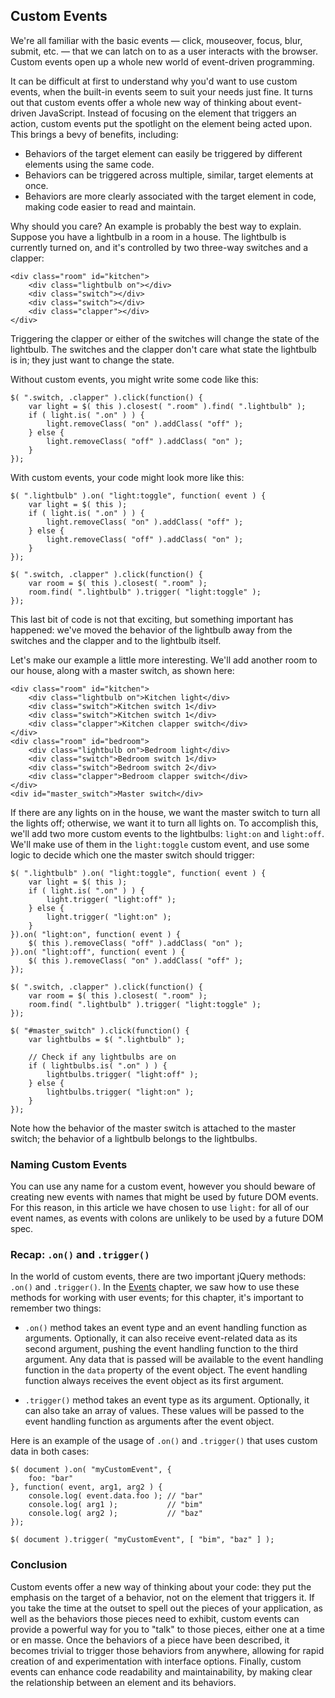 <script>{
	"title": "Introducing Custom Events",
	"level": "intermediate",
	"source": "http://jqfundamentals.com/legacy",
	"attribution": [ "jQuery Fundamentals" ]
}</script>

## Custom Events

We're all familiar with the basic events — click, mouseover, focus, blur, submit, etc. — that we can latch on to as a user interacts with the browser. Custom events open up a whole new world of event-driven programming.

It can be difficult at first to understand why you'd want to use custom events, when the built-in events seem to suit your needs just fine. It turns out that custom events offer a whole new way of thinking about event-driven JavaScript. Instead of focusing on the element that triggers an action, custom events put the spotlight on the element being acted upon. This brings a bevy of benefits, including:

* Behaviors of the target element can easily be triggered by different elements using the same code.
* Behaviors can be triggered across multiple, similar, target elements at once.
* Behaviors are more clearly associated with the target element in code, making code easier to read and maintain.

Why should you care? An example is probably the best way to explain. Suppose you have a lightbulb in a room in a house. The lightbulb is currently turned on, and it's controlled by two three-way switches and a clapper:

```
<div class="room" id="kitchen">
	<div class="lightbulb on"></div>
	<div class="switch"></div>
	<div class="switch"></div>
	<div class="clapper"></div>
</div>
```

Triggering the clapper or either of the switches will change the state of the lightbulb. The switches and the clapper don't care what state the lightbulb is in; they just want to change the state.

Without custom events, you might write some code like this:

```
$( ".switch, .clapper" ).click(function() {
	var light = $( this ).closest( ".room" ).find( ".lightbulb" );
	if ( light.is( ".on" ) ) {
		light.removeClass( "on" ).addClass( "off" );
	} else {
		light.removeClass( "off" ).addClass( "on" );
	}
});
```

With custom events, your code might look more like this:

```
$( ".lightbulb" ).on( "light:toggle", function( event ) {
	var light = $( this );
	if ( light.is( ".on" ) ) {
		light.removeClass( "on" ).addClass( "off" );
	} else {
		light.removeClass( "off" ).addClass( "on" );
	}
});

$( ".switch, .clapper" ).click(function() {
	var room = $( this ).closest( ".room" );
	room.find( ".lightbulb" ).trigger( "light:toggle" );
});
```

This last bit of code is not that exciting, but something important has happened: we've moved the behavior of the lightbulb away from the switches and the clapper and to the lightbulb itself.

Let's make our example a little more interesting. We'll add another room to our house, along with a master switch, as shown here:

```
<div class="room" id="kitchen">
	<div class="lightbulb on">Kitchen light</div>
	<div class="switch">Kitchen switch 1</div>
	<div class="switch">Kitchen switch 1</div>
	<div class="clapper">Kitchen clapper switch</div>
</div>
<div class="room" id="bedroom">
	<div class="lightbulb on">Bedroom light</div>
	<div class="switch">Bedroom switch 1</div>
	<div class="switch">Bedroom switch 2</div>
	<div class="clapper">Bedroom clapper switch</div>
</div>
<div id="master_switch">Master switch</div>
```

If there are any lights on in the house, we want the master switch to turn all the lights off; otherwise, we want it to turn all lights on. To accomplish this, we'll add two more custom events to the lightbulbs: `light:on` and `light:off`. We'll make use of them in the `light:toggle` custom event, and use some logic to decide which one the master switch should trigger:

```
$( ".lightbulb" ).on( "light:toggle", function( event ) {
	var light = $( this );
	if ( light.is( ".on" ) ) {
		light.trigger( "light:off" );
	} else {
		light.trigger( "light:on" );
	}
}).on( "light:on", function( event ) {
	$( this ).removeClass( "off" ).addClass( "on" );
}).on( "light:off", function( event ) {
	$( this ).removeClass( "on" ).addClass( "off" );
});

$( ".switch, .clapper" ).click(function() {
	var room = $( this ).closest( ".room" );
	room.find( ".lightbulb" ).trigger( "light:toggle" );
});

$( "#master_switch" ).click(function() {
	var lightbulbs = $( ".lightbulb" );

	// Check if any lightbulbs are on
	if ( lightbulbs.is( ".on" ) ) {
		lightbulbs.trigger( "light:off" );
	} else {
		lightbulbs.trigger( "light:on" );
	}
});
```

Note how the behavior of the master switch is attached to the master switch; the behavior of a lightbulb belongs to the lightbulbs.

### Naming Custom Events

You can use any name for a custom event, however you should beware of creating new events with names that might be used by future DOM events.  For this reason, in this article we have chosen to use `light:` for all of our event names, as events with colons are unlikely to be used by a future DOM spec.

### Recap: `.on()` and `.trigger()`

In the world of custom events, there are two important jQuery methods: `.on()` and `.trigger()`. In the [Events](/events/) chapter, we saw how to use these methods for working with user events; for this chapter, it's important to remember two things:

* `.on()` method takes an event type and an event handling function as arguments. Optionally, it can also receive event-related data as its second argument, pushing the event handling function to the third argument. Any data that is passed will be available to the event handling function in the `data` property of the event object. The event handling function always receives the event object as its first argument.

* `.trigger()` method takes an event type as its argument. Optionally, it can also take an array of values. These values will be passed to the event handling function as arguments after the event object.

Here is an example of the usage of `.on()` and `.trigger()` that uses custom data in both cases:

```
$( document ).on( "myCustomEvent", {
	foo: "bar"
}, function( event, arg1, arg2 ) {
	console.log( event.data.foo ); // "bar"
	console.log( arg1 );           // "bim"
	console.log( arg2 );           // "baz"
});

$( document ).trigger( "myCustomEvent", [ "bim", "baz" ] );
```

### Conclusion

Custom events offer a new way of thinking about your code: they put the emphasis on the target of a behavior, not on the element that triggers it. If you take the time at the outset to spell out the pieces of your application, as well as the behaviors those pieces need to exhibit, custom events can provide a powerful way for you to "talk" to those pieces, either one at a time or en masse. Once the behaviors of a piece have been described, it becomes trivial to trigger those behaviors from anywhere, allowing for rapid creation of and experimentation with interface options. Finally, custom events can enhance code readability and maintainability, by making clear the relationship between an element and its behaviors.
